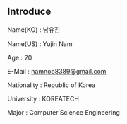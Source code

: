 **Introduce**
------------

Name(KO) : 남유진

Name(US) : Yujin Nam

Age : 20

E-Mail : namnoo8389@gmail.com

Nationality : Republic of Korea

University : KOREATECH

Major : Computer Science Engineering
